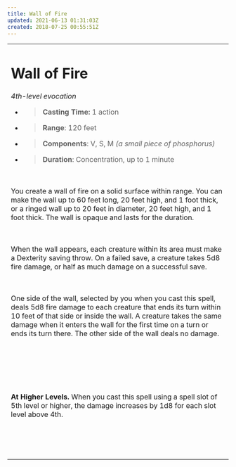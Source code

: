 ```yaml
---
title: Wall of Fire
updated: 2021-06-13 01:31:03Z
created: 2018-07-25 00:55:51Z
---
```



<table><tbody><tr class="odd"><td><h1 id="wall-of-fire"><strong>Wall of Fire</strong></h1><p><em>4th-level evocation</em></p><ul><li><blockquote><p><strong>Casting Time:</strong> 1 action</p></blockquote></li><li><blockquote><p><strong>Range</strong>: 120 feet</p></blockquote></li><li><blockquote><p><strong>Components</strong>: V, S, M <em>(a small piece of phosphorus)</em></p></blockquote></li><li><blockquote><p><strong>Duration</strong>: Concentration, up to 1 minute</p></blockquote></li></ul><p> </p><p>You create a wall of fire on a solid surface within range. You can make the wall up to 60 feet long, 20 feet high, and 1 foot thick, or a ringed wall up to 20 feet in diameter, 20 feet high, and 1 foot thick. The wall is opaque and lasts for the duration.</p><p> </p><p>When the wall appears, each creature within its area must make a Dexterity saving throw. On a failed save, a creature takes 5d8 fire damage, or half as much damage on a successful save.</p><p> </p><p>One side of the wall, selected by you when you cast this spell, deals 5d8 fire damage to each creature that ends its turn within 10 feet of that side or inside the wall. A creature takes the same damage when it enters the wall for the first time on a turn or ends its turn there. The other side of the wall deals no damage.</p><p> </p><p> </p><p> </p><p><strong>At Higher Levels.</strong> When you cast this spell using a spell slot of 5th level or higher, the damage increases by 1d8 for each slot level above 4th.</p><p> </p><p> </p></td></tr></tbody></table>

